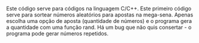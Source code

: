 Este código serve para códigos na linguagem C/C++. Este primeiro código serve para sortear números aleatórios para apostas na mega-sena.
Apenas escolha uma opção de aposta (quantidade de números) e o programa gera a quantidade com uma função rand.
Há um bug que não quis consertar - o programa pode gerar números repetidos.
